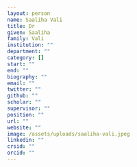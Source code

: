 ```yaml
---
layout: person
name: Saaliha Vali
title: Dr
given: Saaliha
family: Vali
institution: ""
department: ""
category: []
start: ""
end: ""
biography: ""
email: ""
twitter: ""
github: ""
scholar: ""
supervisor: ""
position: ""
url: ""
website: ""
image: /assets/uploads/saaliha-vali.jpeg
linkedin: ""
crsid: ""
orcid: ""
---
```

